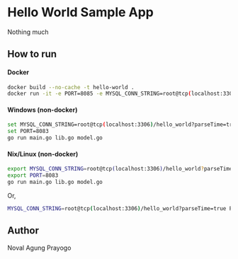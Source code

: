 # Hello World Sample App

Nothing much

## How to run

#### Docker

```bash
docker build --no-cache -t hello-world .
docker run -it -e PORT=8085 -e MYSQL_CONN_STRING=root@tcp(localhost:3306)/hello_world?parseTime=true -p 8085:8085 novalagung/hello-world
```

#### Windows (non-docker)

```bash
set MYSQL_CONN_STRING=root@tcp(localhost:3306)/hello_world?parseTime=true
set PORT=8083
go run main.go lib.go model.go
```

#### Nix/Linux (non-docker)

```bash
export MYSQL_CONN_STRING=root@tcp(localhost:3306)/hello_world?parseTime=true
export PORT=8083
go run main.go lib.go model.go
```

Or,

```bash
MYSQL_CONN_STRING=root@tcp(localhost:3306)/hello_world?parseTime=true PORT=8083 go run main.go lib.go model.go
```

## Author

Noval Agung Prayogo
